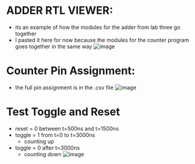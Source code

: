 

# ADDER RTL VIEWER:
- its an example of how the modules for the adder from lab three go together
- I pasted it here for now because the modules for the counter program goes together in the same way
![image](https://user-images.githubusercontent.com/73149111/201182861-941be672-5531-49f6-8797-8bf0ac833e66.png)

# Counter Pin Assignment:
- the full pin assignment is in the .csv file
![image](https://user-images.githubusercontent.com/73149111/201393794-15340aef-1a4a-45fa-bc90-eff7aa8c27a7.png)



# Test Toggle and Reset
- reset = 0 between t=500ns and t=1500ns
- toggle = 1 from t=0 to t=3000ns
  - counting up
- toggle = 0 after t=3000ns 
  - counting down
![image](https://user-images.githubusercontent.com/73149111/203878855-6f96b118-ce33-48b6-9ec0-e4c7c9e75edc.png)
